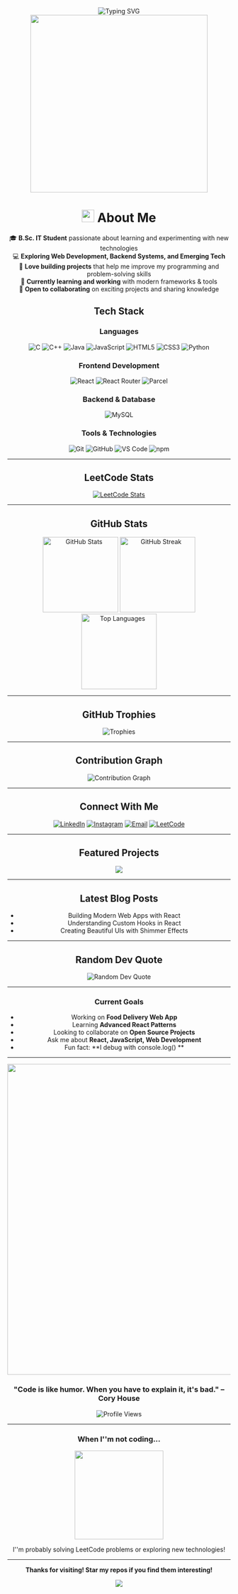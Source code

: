 <div align="center">
  <img src="https://readme-typing-svg.herokuapp.com?font=Fira+Code&size=32&duration=2800&pause=2000&color=00FF00&center=true&vCenter=true&width=940&lines=Hey+there!+I'm+Ayush+Nautiyal+;Full+Stack+Developer+;Open+Source+Enthusiast+;Always+Learning+New+Things+" alt="Typing SVG" />
</div>

<div align="center">
  <img src="https://user-images.githubusercontent.com/74038190/212750147-854a394f-fee9-4080-9770-78a4b7ece53f.gif" width="400">
</div>

<h1 align="center">
  <img src="https://media.giphy.com/media/hvRJCLFzcasrR4ia7z/giphy.gif" width="28">
  About Me
</h1>

<div align="center">

🎓 **B.Sc. IT Student** passionate about learning and experimenting with new technologies  
💻 **Exploring Web Development, Backend Systems, and Emerging Tech**  
🚀 **Love building projects** that help me improve my programming and problem-solving skills  
🌱 **Currently learning and working** with modern frameworks & tools  
🤝 **Open to collaborating** on exciting projects and sharing knowledge

</div>

<div align="center">

## Tech Stack

### Languages

![C](https://img.shields.io/badge/C-00599C?style=for-the-badge&logo=c&logoColor=white)
![C++](https://img.shields.io/badge/C++-00599C?style=for-the-badge&logo=c%2B%2B&logoColor=white)
![Java](https://img.shields.io/badge/Java-ED8B00?style=for-the-badge&logo=openjdk&logoColor=white)
![JavaScript](https://img.shields.io/badge/JavaScript-F7DF1E?style=for-the-badge&logo=javascript&logoColor=black)
![HTML5](https://img.shields.io/badge/HTML5-E34F26?style=for-the-badge&logo=html5&logoColor=white)
![CSS3](https://img.shields.io/badge/CSS3-1572B6?style=for-the-badge&logo=css3&logoColor=white)
![Python](https://img.shields.io/badge/Python-3776AB?style=for-the-badge&logo=python&logoColor=white)

### Frontend Development

![React](https://img.shields.io/badge/React-20232A?style=for-the-badge&logo=react&logoColor=61DAFB)
![React Router](https://img.shields.io/badge/React_Router-CA4245?style=for-the-badge&logo=react-router&logoColor=white)
![Parcel](https://img.shields.io/badge/Parcel-E8B500?style=for-the-badge&logo=parcel&logoColor=white)

### Backend & Database

![MySQL](https://img.shields.io/badge/MySQL-4479A1?style=for-the-badge&logo=mysql&logoColor=white)

### Tools & Technologies

![Git](https://img.shields.io/badge/Git-F05032?style=for-the-badge&logo=git&logoColor=white)
![GitHub](https://img.shields.io/badge/GitHub-181717?style=for-the-badge&logo=github&logoColor=white)
![VS Code](https://img.shields.io/badge/VS_Code-007ACC?style=for-the-badge&logo=visual-studio-code&logoColor=white)
![npm](https://img.shields.io/badge/npm-CB3837?style=for-the-badge&logo=npm&logoColor=white)

</div>

---

<div align="center">

## LeetCode Stats

[![LeetCode Stats](https://leetcard.jacoblin.cool/ayushnautiyal16?theme=dark&font=Ubuntu&ext=heatmap)](https://leetcode.com/ayushnautiyal16)

</div>

---

<div align="center">

## GitHub Stats

<img src="https://github-readme-stats.vercel.app/api?username=ayushnautiyal-16&show_icons=true&theme=tokyonight&hide_border=true&count_private=true" alt="GitHub Stats" height="170"/>
<img src="https://github-readme-streak-stats.herokuapp.com/?user=ayushnautiyal-16&theme=tokyonight&hide_border=true" alt="GitHub Streak" height="170"/>

<img src="https://github-readme-stats.vercel.app/api/top-langs/?username=ayushnautiyal-16&layout=compact&theme=tokyonight&hide_border=true&langs_count=8" alt="Top Languages" height="170"/>

</div>

---

<div align="center">

## GitHub Trophies

<img src="https://github-profile-trophy.vercel.app/?username=ayushnautiyal-16&theme=tokyonight&no-frame=true&row=1&column=7" alt="Trophies"/>

</div>

---

<div align="center">

## Contribution Graph

<img src="https://github-readme-activity-graph.vercel.app/graph?username=ayushnautiyal-16&theme=tokyo-night&hide_border=true&area=true" alt="Contribution Graph"/>

</div>

---

<div align="center">

## Connect With Me

[![LinkedIn](https://img.shields.io/badge/LinkedIn-0077B5?style=for-the-badge&logo=linkedin&logoColor=white)](https://linkedin.com/in/ayushnautiyal)
[![Instagram](https://img.shields.io/badge/Instagram-E4405F?style=for-the-badge&logo=instagram&logoColor=white)](https://instagram.com/ayushnautiyal)
[![Email](https://img.shields.io/badge/Email-D14836?style=for-the-badge&logo=gmail&logoColor=white)](mailto:ayushnautiyal75098@gmail.com)
[![LeetCode](https://img.shields.io/badge/LeetCode-FFA116?style=for-the-badge&logo=leetcode&logoColor=white)](https://leetcode.com/ayushnautiyal16)

</div>

---

<div align="center">

## Featured Projects

<a href="https://github.com/ayushnautiyal-16/SnapMeal">
  <img src="https://github-readme-stats.vercel.app/api/pin/?username=ayushnautiyal-16&repo=SnapMeal&theme=tokyonight&hide_border=true" />
</a>

</div>

---

<div align="center">

## Latest Blog Posts

<!-- BLOG-POST-LIST:START -->

- Building Modern Web Apps with React
- Understanding Custom Hooks in React
- Creating Beautiful UIs with Shimmer Effects
<!-- BLOG-POST-LIST:END -->

</div>

---

<div align="center">

## Random Dev Quote

<img src="https://quotes-github-readme.vercel.app/api?type=horizontal&theme=tokyonight" alt="Random Dev Quote"/>

</div>

---

<div align="center">

### Current Goals

- Working on **Food Delivery Web App**
- Learning **Advanced React Patterns**
- Looking to collaborate on **Open Source Projects**
- Ask me about **React, JavaScript, Web Development**
- Fun fact: **I debug with console.log() **

</div>

---

<div align="center">

<img src="https://user-images.githubusercontent.com/74038190/212284100-561aa473-3905-4a80-b561-0d28506553ee.gif" width="700">

### "Code is like humor. When you have to explain it, it's bad." – Cory House

![Profile Views](https://komarev.com/ghpvc/?username=ayushnautiyal-16&color=blueviolet&style=for-the-badge)

</div>

---

<div align="center">

### When I''m not coding...

<img src="https://media.giphy.com/media/LmNwrBhejkK9EFP504/giphy.gif" width="200"/>

I''m probably solving LeetCode problems or exploring new technologies!

</div>

---

<div align="center">

**Thanks for visiting! Star my repos if you find them interesting!**

<img src="https://raw.githubusercontent.com/Trilokia/Trilokia/379277808c61ef204768a61bbc5d25bc7798ccf1/bottom_header.svg" />

</div>
